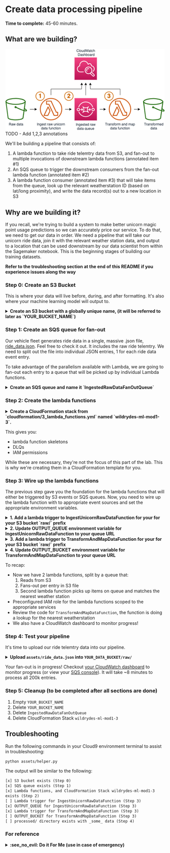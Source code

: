 # Create data processing pipeline

**Time to complete:** 45-60 minutes.

## What are we building?
![Architecture diagram](assets/WildRydesML_1.png)
TODO - Add 1,2,3 annotations

We'll be building a pipeline that consists of:

1. A lambda function to take ride telemtry data from S3, and fan-out to multiple invocations of downstream lambda functions (annotated item #1)
2. An SQS queue to trigger the downstream consumers from the fan-out lambda function (annotated item #2)
3. A lambda function consumer (annotated item #3) that will take items from the queue, look up the relevant weatherstation ID (based on lat/long proximity), and write the data record(s) out to a new location in S3

## Why are we building it?
If you recall, we're trying to build a system to make better unicorn magic point usage predictions so we can accurately price our service.  To do that, we need to get our data in order.  We need a pipeline that will take our unicorn ride data, join it with the relevant weather station data, and output to a location that can be used downstream by our data scientist from within the Sagemaker notebook.  This is the beginning stages of building our training datasets.

**Refer to the troubleshooting section at the end of this README if you experience issues along the way**

### Step 0: Create an S3 Bucket
This is where your data will live before, during, and after formatting. It's also where your machine learning model will output to.

<details>
<summary><strong>Create an S3 bucket with a globally unique name, (it will be referred to later as `YOUR_BUCKET_NAME`)</strong></summary><p>
In your Cloud9 terminal, run the following code:

```
aws s3 cb YOUR_BUCKET_NAME
```
</p></details>

### Step 1: Create an SQS queue for fan-out
Our vehicle fleet generates ride data in a single, massive .json file, [ride_data.json](assets/ride_data.json). Feel free to check it out.  It includes the raw ride telemtry.  We need to split out the file into individual JSON entries, 1 for each ride data event entry.

To take advantage of the parallelism available with Lambda, we are going to fan-out each entry to a queue that will be picked up by individual Lambda functions.

<details>
<summary><strong>Create an SQS queue and name it `IngestedRawDataFanOutQueue`</strong></summary><p>
In your Cloud9 terminal, run the following code:

```
TODO - double check this syntax
aws sqs create-queue --queue-name IngestedRawDataFanOutQueue
```
</p></details>



### Step 2: Create the lambda functions

<details>
<summary><strong>Create a CloudFormation stack from `cloudformation/3_lambda_functions.yml` named `wildrydes-ml-mod1-3`.</strong></summary><p>
In your Cloud9 terminal, run the following code:

```
TODO - double check this syntax
Run some code in the terminal to >> a scratchpad.txt with the appropriate parameters you'll need for this template

aws cloudformation create-stack \
    --stack-name wildrydes-ml-mod1-3 \
    --capabilities CAPABILITY_NAMED_IAM \
    --template-body file://cloudformation/3_lambda_functions.yml
```
</p></details>

This gives you:
* lambda function skeletons
* DLQs
* IAM permissions

While these are necessary, they're not the focus of this part of the lab.  This is why we're creating them in a CloudFormation template for you.  

### Step 3: Wire up the lambda functions
The previous step gave you the foundation for the lambda functions that will either be triggered by S3 events or SQS queues.  Now, you need to wire up the lambda function with to appropriate event sources and set the appropriate environment variables.

<details>
<summary><strong>1. Add a lambda trigger to IngestUnicornRawDataFunction for your for your S3 bucket `raw/` prefix</strong></summary><p>

1. Open the lambda console to your lambda function named `IngestUnicornRawDataFunction`
1. In the Designer view, click **Add trigger**
1. Select **S3**
1. Choose the data bucket you created
1. For the prefix, type `raw/`
1. Click **Add**
1. Click **Save**
</p></details>

<details>
<summary><strong>2. Update OUTPUT_QUEUE environment variable for IngestUnicornRawDataFunction to your queue URL</strong></summary><p>

1. Open the lambda console to your lambda function named `IngestUnicornRawDataFunction`
1. Create an environment variable with:
    * Key == "OUTPUT_QUEUE"
    * Value == `https://sqs.<your-region>.amazonaws.com/<your_account_number>/IngestedRawDataFanOutQueue`
2. Click save
</p></details>

<details>
<summary><strong>3. Add a lambda trigger to TransformAndMapDataFunction for your for your S3 bucket `raw/` prefix</strong></summary><p>

1. Open the lambda console to your lambda function named `TransformAndMapDataFunction`
1. In the Designer view, click **Add trigger**
1. Select **SQS**
1. Choose the `IngestedRawDataFanOutQueue` queue you created
1. Click **Add**
1. Click **Save**
</p></details>

<details>
<summary><strong>4. Update OUTPUT_BUCKET environment variable for TransformAndMapDataFunction to your queue URL</strong></summary><p>

1. Open the lambda console to your lambda function named `TransformAndMapDataFunction`
1. Create an environment variable with:
    * Key == "OUTPUT_BUCKET"
    * Value == `YOUR_DATA_BUCKET` (*The name of the data bucket you created earlier*)
2. Click save
</p></details>

To recap:
* Now we have 2 lambda functions, split by a queue that:
  1. Reads from S3
  2. Fans-out per entry in S3 file
  3. Second lambda function picks up items on queue and matches the nearest weather station
* Preconfigured IAM role for the lambda functions scoped to the appropriate services
* Review the code for `TransformAndMapDataFunction`, the function is doing a lookup for the nearest weatherstation
* We also have a CloudWatch dashboard to monitor progress!

### Step 4: Test your pipeline
It's time to upload our ride telemtry data into our pipeline.

<details>
<summary><strong>Upload <code>assets/ride_data.json</code> into <code>YOUR_DATA_BUCKET/raw/</code></strong></summary><p>

In your Cloud9 terminal, run the following code:

```
TODO get this command
aws s3 upload ride_data.json
```
</p></details>

Your fan-out is in progress!  Checkout [your CloudWatch dashboard](link) to monitor progress (or view your [SQS console](link)).  It will take ~8 minutes to process all 200k entries. 

### Step 5: Cleanup (to be completed after all sections are done)
1. Empty `YOUR_BUCKET_NAME`
2. Delete `YOUR_BUCKET_NAME`
3. Delete `IngestedRawDataFanOutQueue`
4. Delete CloudFormation Stack `wildrydes-ml-mod1-3`

## Troubleshooting
Run the following commands in your Cloud9 environment terminal to assist in troubleshooting:
```
python assets/helper.py
```
The output will be similar to the following:
```
[x] S3 bucket exists (Step 0)
[x] SQS queue exists (Step 1)
[x] Lambda functions, and CloudFormation Stack wildrydes-ml-mod1-3 exists (Step 2)
[ ] Lambda trigger for IngestUnicornRawDataFunction (Step 3)
[x] OUTPUT_QUEUE for IngestUnicornRawDataFunction (Step 3)
[x] Lambda trigger for TransformAndMapDataFunction (Step 3)
[ ] OUTPUT_BUCKET for TransformAndMapDataFunction (Step 3)
[ ] processed/ directory exists with _some_ data (Step 4)
```


### For reference
<details>
<summary><strong>:see_no_evil: Do it For Me (use in case of emergency)</strong></summary><p>

1. Navigate to your Cloud9 environment
2. Run the following commands to create your resources:
    ```
    cd ~/environment/aws-serverless-workshops/MachineLearning/0_ExternalData
    aws cloudformation create-stack \
    --stack-name wildrydes-ml-mod1-99 \
    --capabilities CAPABILITY_NAMED_IAM \
    --template-body file://cloudformation/99_complete.yml
    ```
3. Run the following command until you get `CREATE_COMPLETE` in the output:
    ```
    aws cloudformation describe-stacks \
    --stack-name wildrydes-ml-mod1-99 \
    --query 'Stacks[0].StackStatus' \
    --output text
    ```

<h3>Cleanup</h3>
1. Delete `wildrydes-ml-mod1-99`
</p></details>